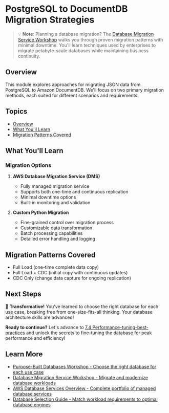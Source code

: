 # PostgreSQL to DocumentDB Migration Strategies

> 💡 **Note**: Planning a database migration? The [Database Migration Service Workshop](https://catalog.workshops.aws/databasemigration/en-US) walks you through proven migration patterns with minimal downtime. You\'ll learn techniques used by enterprises to migrate petabyte-scale databases while maintaining business continuity.

## Overview
This module explores approaches for migrating JSON data from PostgreSQL to Amazon DocumentDB. We'll focus on two primary migration methods, each suited for different scenarios and requirements.

## Topics

- [Overview](#overview)
- [What You'll Learn](#what-you'll-learn)
- [Migration Patterns Covered](#migration-patterns-covered)

## What You'll Learn

### Migration Options
1. **AWS Database Migration Service (DMS)**
   - Fully managed migration service
   - Supports both one-time and continuous replication
   - Minimal downtime options
   - Built-in monitoring and validation

2. **Custom Python Migration**
   - Fine-grained control over migration process
   - Customizable data transformation
   - Batch processing capabilities
   - Detailed error handling and logging

## Migration Patterns Covered
- Full Load (one-time complete data copy)
- Full Load + CDC (initial copy with continuous updates)
- CDC Only (change data capture for ongoing replication)

## Next Steps

🎉 **Transformative!** You've learned to choose the right database for each use case, breaking free from one-size-fits-all thinking. Your database architecture skills are advanced!

**Ready to continue?** Let's advance to [7.4 Performance-tuning-best-practices](../7.4_Performance-tuning-best-practices) and unlock the secrets to fine-tuning the database for peak performance and efficiency!

## Learn More

- [Purpose-Built Databases Workshop - Choose the right database for each use case](https://aws.amazon.com/products/databases/learn/)
- [Database Migration Service Workshop - Migrate and modernize database workloads](https://catalog.workshops.aws/databasemigration/en-US)
- [AWS Database Services Overview - Complete portfolio of managed database services](https://aws.amazon.com/products/databases/)
- [Database Selection Guide - Match workload requirements to optimal database engines](https://docs.aws.amazon.com/decision-guides/latest/databases-on-aws-how-to-choose/databases-on-aws-how-to-choose.html)
